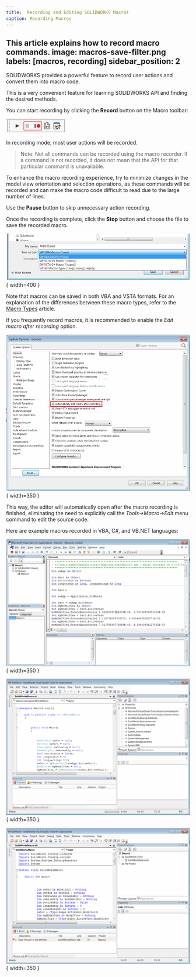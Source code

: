```yaml
---
title:  Recording and Editing SOLIDWORKS Macros
caption: Recording Macros
---
```

 This article explains how to record macro commands.
image: macros-save-filter.png
labels: [macros, recording]
sidebar_position: 2
---
SOLIDWORKS provides a powerful feature to record user actions and convert them into macro code.

This is a very convenient feature for learning SOLIDWORKS API and finding the desired methods.

You can start recording by clicking the **Record** button on the Macro toolbar:

![Macro Record Command in the toolbar](macro-toolbar.png)

In recording mode, most user actions will be recorded.

> Note: Not all commands can be recorded using the macro recorder. If a command is not recorded, it does not mean that the API for that particular command is unavailable.

To enhance the macro recording experience, try to minimize changes in the model view orientation and selection operations, as these commands will be recorded and can make the macro code difficult to read due to the large number of lines.

Use the **Pause** button to skip unnecessary action recording.

Once the recording is complete, click the **Stop** button and choose the file to save the recorded macro.

![Save Recorded Macro](macros-save-filter.png){ width=400 }

Note that macros can be saved in both VBA and VSTA formats. For an explanation of the differences between these macro types, refer to the [Macro Types](/docs/codestack/solidworks-api/getting-started/macros/types) article.

If you frequently record macros, it is recommended to enable the *Edit macro after recording* option.

![Option to edit macro automatically after recording](option-edit-macro-after-recording.png){ width=350 }

This way, the editor will automatically open after the macro recording is finished, eliminating the need to explicitly call the *Tools->Macro->Edit* menu command to edit the source code.

Here are example macros recorded in VBA, C#, and VB.NET languages:

![Sample macro recorded in VBA](sample-vba-recorded-macro.png){ width=350 }

![Sample macro recorded in C# VSTA](sample-vsta-csharp-recorded-macro.png){ width=350 }

![Sample macro recorded in VB.NET VSTA](sample-vsta-vb.net-recorded-macro.png){ width=350 }